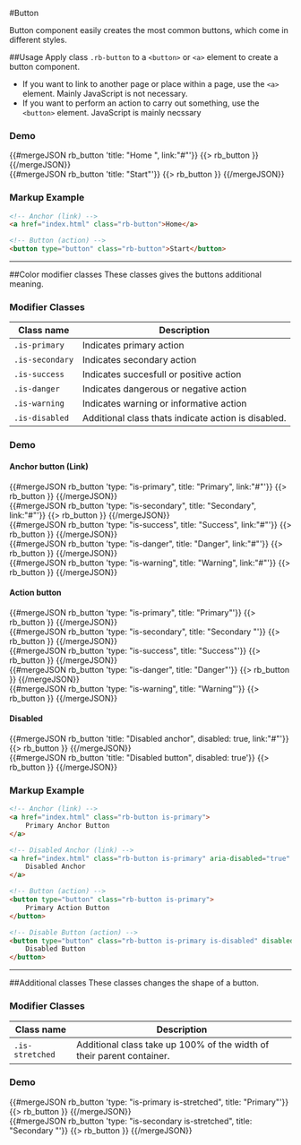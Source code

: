 #Button
<p class="docs-intro">Button component easily creates the most common buttons, which come in different styles.</p>

##Usage
Apply class `.rb-button` to a `<button>` or `<a>` element to create a button component.

- If you want to link to another page or place within a page, use the `<a>` element. Mainly JavaScript is not necessary.
- If you want to perform an action to carry out something, use the `<button>` element. JavaScript is mainly necssary

<h3 class="docs-example-title">Demo</h3>
<div class="docs-example">
    <div class="use-column-group docs-gutters">
        <div class="use-size-auto">
            {{#mergeJSON rb_button 'title: "Home ", link:"#"'}}
                {{> rb_button }}
            {{/mergeJSON}}
        </div>
        <div class="use-size-auto">
            {{#mergeJSON rb_button 'title: "Start"'}}
                {{> rb_button }}
            {{/mergeJSON}}
        </div>
    </div>
</div>

<h3 class="docs-example-title">Markup Example</h3>

```html
<!-- Anchor (link) -->
<a href="index.html" class="rb-button">Home</a>

<!-- Button (action) -->
<button type="button" class="rb-button">Start</button>
```

<hr>

##Color modifier classes
These classes gives the buttons additional meaning.

<h3 class="docs-example-title">Modifier Classes</h3>

| Class name | Description
| ------------- |-------------|
| `.is-primary` | Indicates primary action  |
| `.is-secondary`| Indicates secondary action  |
|`.is-success`| Indicates succesfull or positive action  |
| `.is-danger` | Indicates dangerous or negative action  |
| `.is-warning` | Indicates warning or informative action  |
| `.is-disabled`| Additional class thats indicate action is disabled. |


<h3 class="docs-example-title">Demo</h3>
<div class="docs-example">
    <div class="use-column-group docs-gutters">
        <h4 class="docs-demo-title">Anchor button (Link)</h4>
        <div class="use-size-auto">
            {{#mergeJSON rb_button 'type: "is-primary", title: "Primary", link:"#"'}}
                {{> rb_button }}
            {{/mergeJSON}}
        </div>
        <div class="use-size-auto">
            {{#mergeJSON rb_button 'type: "is-secondary", title: "Secondary", link:"#"'}}
                {{> rb_button }}
            {{/mergeJSON}}
        </div>
        <div class="use-size-auto">
            {{#mergeJSON rb_button 'type: "is-success", title: "Success", link:"#"'}}
                {{> rb_button }}
            {{/mergeJSON}}
        </div>
        <div class="use-size-auto">
            {{#mergeJSON rb_button 'type: "is-danger", title: "Danger", link:"#"'}}
                {{> rb_button }}
            {{/mergeJSON}}
        </div>
        <div class="use-size-auto">
            {{#mergeJSON rb_button 'type: "is-warning", title: "Warning", link:"#"'}}
                {{> rb_button }}
            {{/mergeJSON}}
        </div>
    </div>
    <div class="use-column-group docs-gutters">
        <h4 class="docs-demo-title">Action button</h4>
        <div class="use-size-auto">
            {{#mergeJSON rb_button 'type: "is-primary", title: "Primary"'}}
                {{> rb_button }}
            {{/mergeJSON}}
        </div>
        <div class="use-size-auto">
            {{#mergeJSON rb_button 'type: "is-secondary", title: "Secondary "'}}
                {{> rb_button }}
            {{/mergeJSON}}
        </div>
        <div class="use-size-auto">
            {{#mergeJSON rb_button 'type: "is-success", title: "Success"'}}
                {{> rb_button }}
            {{/mergeJSON}}
        </div>
        <div class="use-size-auto">
            {{#mergeJSON rb_button 'type: "is-danger", title: "Danger"'}}
                {{> rb_button }}
            {{/mergeJSON}}
        </div>
        <div class="use-size-auto">
            {{#mergeJSON rb_button 'type: "is-warning", title: "Warning"'}}
                {{> rb_button }}
            {{/mergeJSON}}
        </div>
    </div>
    <div class="use-column-group docs-gutters">
        <h4 class="docs-demo-title">Disabled</h4>
        <div class="use-size-auto">
            {{#mergeJSON rb_button 'title: "Disabled anchor", disabled: true, link:"#"'}}
                {{> rb_button }}
            {{/mergeJSON}}
        </div>
        <div class="use-size-auto">
            {{#mergeJSON rb_button 'title: "Disabled button", disabled: true'}}
                {{> rb_button }}
            {{/mergeJSON}}
        </div>
    </div>
</div>


<h3 class="docs-example-title">Markup Example</h3>

```html
<!-- Anchor (link) -->
<a href="index.html" class="rb-button is-primary">
    Primary Anchor Button
</a>

<!-- Disabled Anchor (link) -->
<a href="index.html" class="rb-button is-primary" aria-disabled="true" tabindex="-1">
    Disabled Anchor
</a>

<!-- Button (action) -->
<button type="button" class="rb-button is-primary">
    Primary Action Button
</button>

<!-- Disable Button (action) -->
<button type="button" class="rb-button is-primary is-disabled" disabled="disabled">
    Disabled Button
</button>
```
<hr>

##Additional classes
These classes changes the shape of a button.

<h3 class="docs-example-title">Modifier Classes</h3>

| Class name | Description
| ------------- |-------------|
| `.is-stretched`| Additional class take up 100% of the width of their parent container.


<h3 class="docs-example-title">Demo</h3>

<div class="docs-example">
    <div class="use-column-group docs-gutters">
        <div class="use-size-50">
            {{#mergeJSON rb_button 'type: "is-primary is-stretched", title: "Primary"'}}
                {{> rb_button }}
            {{/mergeJSON}}
        </div>
        <div class="use-size-50">
            {{#mergeJSON rb_button 'type: "is-secondary is-stretched", title: "Secondary "'}}
                {{> rb_button }}
            {{/mergeJSON}}
        </div>
    </div>
</div>